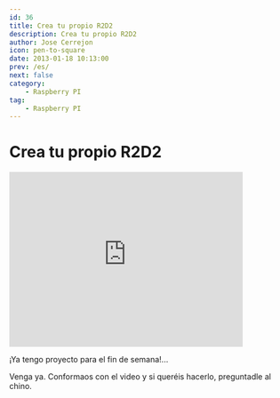 ```yaml
---
id: 36
title: Crea tu propio R2D2
description: Crea tu propio R2D2
author: Jose Cerrejon
icon: pen-to-square
date: 2013-01-18 10:13:00
prev: /es/
next: false
category:
    - Raspberry PI
tag:
    - Raspberry PI
---
```


# Crea tu propio R2D2

<iframe width="420" height="315" src="https://www.youtube.com/embed/znuUm5vbSpI" frameborder="0" allowfullscreen></iframe>

¡Ya tengo proyecto para el fin de semana!...

Venga ya. Conformaos con el video y si queréis hacerlo, preguntadle al chino.
